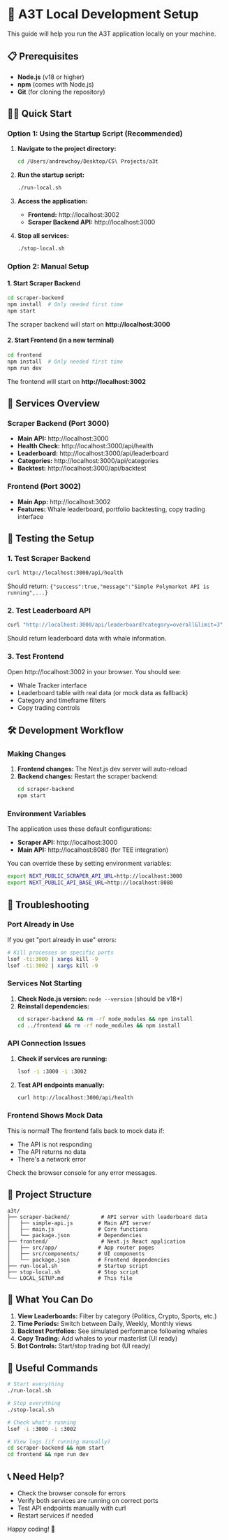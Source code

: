 # 🚀 A3T Local Development Setup

This guide will help you run the A3T application locally on your machine.

## 📋 Prerequisites

- **Node.js** (v18 or higher)
- **npm** (comes with Node.js)
- **Git** (for cloning the repository)

## 🏃‍♂️ Quick Start

### Option 1: Using the Startup Script (Recommended)

1. **Navigate to the project directory:**
   ```bash
   cd /Users/andrewchoy/Desktop/CS\ Projects/a3t
   ```

2. **Run the startup script:**
   ```bash
   ./run-local.sh
   ```

3. **Access the application:**
   - **Frontend:** http://localhost:3002
   - **Scraper Backend API:** http://localhost:3000

4. **Stop all services:**
   ```bash
   ./stop-local.sh
   ```

### Option 2: Manual Setup

#### 1. Start Scraper Backend

```bash
cd scraper-backend
npm install  # Only needed first time
npm start
```

The scraper backend will start on **http://localhost:3000**

#### 2. Start Frontend (in a new terminal)

```bash
cd frontend
npm install  # Only needed first time
npm run dev
```

The frontend will start on **http://localhost:3002**

## 🔧 Services Overview

### Scraper Backend (Port 3000)
- **Main API:** http://localhost:3000
- **Health Check:** http://localhost:3000/api/health
- **Leaderboard:** http://localhost:3000/api/leaderboard
- **Categories:** http://localhost:3000/api/categories
- **Backtest:** http://localhost:3000/api/backtest

### Frontend (Port 3002)
- **Main App:** http://localhost:3002
- **Features:** Whale leaderboard, portfolio backtesting, copy trading interface

## 🧪 Testing the Setup

### 1. Test Scraper Backend
```bash
curl http://localhost:3000/api/health
```
Should return: `{"success":true,"message":"Simple Polymarket API is running",...}`

### 2. Test Leaderboard API
```bash
curl "http://localhost:3000/api/leaderboard?category=overall&limit=3"
```
Should return leaderboard data with whale information.

### 3. Test Frontend
Open http://localhost:3002 in your browser. You should see:
- Whale Tracker interface
- Leaderboard table with real data (or mock data as fallback)
- Category and timeframe filters
- Copy trading controls

## 🛠️ Development Workflow

### Making Changes

1. **Frontend changes:** The Next.js dev server will auto-reload
2. **Backend changes:** Restart the scraper backend:
   ```bash
   cd scraper-backend
   npm start
   ```

### Environment Variables

The application uses these default configurations:
- **Scraper API:** http://localhost:3000
- **Main API:** http://localhost:8080 (for TEE integration)

You can override these by setting environment variables:
```bash
export NEXT_PUBLIC_SCRAPER_API_URL=http://localhost:3000
export NEXT_PUBLIC_API_BASE_URL=http://localhost:8080
```

## 🐛 Troubleshooting

### Port Already in Use
If you get "port already in use" errors:
```bash
# Kill processes on specific ports
lsof -ti:3000 | xargs kill -9
lsof -ti:3002 | xargs kill -9
```

### Services Not Starting
1. **Check Node.js version:** `node --version` (should be v18+)
2. **Reinstall dependencies:**
   ```bash
   cd scraper-backend && rm -rf node_modules && npm install
   cd ../frontend && rm -rf node_modules && npm install
   ```

### API Connection Issues
1. **Check if services are running:**
   ```bash
   lsof -i :3000 -i :3002
   ```
2. **Test API endpoints manually:**
   ```bash
   curl http://localhost:3000/api/health
   ```

### Frontend Shows Mock Data
This is normal! The frontend falls back to mock data if:
- The API is not responding
- The API returns no data
- There's a network error

Check the browser console for any error messages.

## 📁 Project Structure

```
a3t/
├── scraper-backend/          # API server with leaderboard data
│   ├── simple-api.js        # Main API server
│   ├── main.js              # Core functions
│   └── package.json         # Dependencies
├── frontend/                 # Next.js React application
│   ├── src/app/             # App router pages
│   ├── src/components/      # UI components
│   └── package.json         # Frontend dependencies
├── run-local.sh             # Startup script
├── stop-local.sh            # Stop script
└── LOCAL_SETUP.md           # This file
```

## 🎯 What You Can Do

1. **View Leaderboards:** Filter by category (Politics, Crypto, Sports, etc.)
2. **Time Periods:** Switch between Daily, Weekly, Monthly views
3. **Backtest Portfolios:** See simulated performance following whales
4. **Copy Trading:** Add whales to your masterlist (UI ready)
5. **Bot Controls:** Start/stop trading bot (UI ready)

## 🔗 Useful Commands

```bash
# Start everything
./run-local.sh

# Stop everything  
./stop-local.sh

# Check what's running
lsof -i :3000 -i :3002

# View logs (if running manually)
cd scraper-backend && npm start
cd frontend && npm run dev
```

## 📞 Need Help?

- Check the browser console for errors
- Verify both services are running on correct ports
- Test API endpoints manually with curl
- Restart services if needed

Happy coding! 🎉
